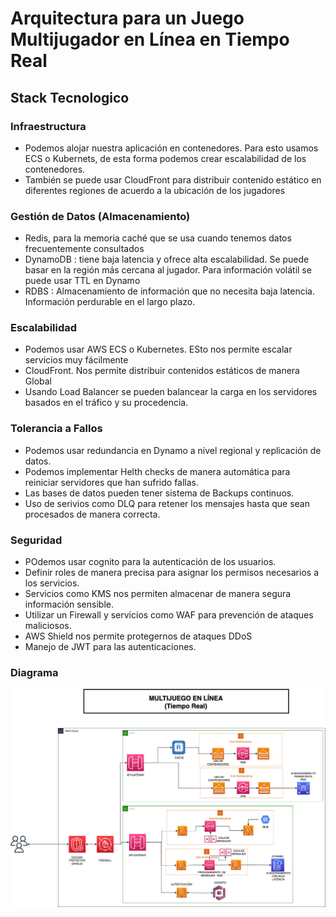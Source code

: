 # Arquitectura para un Juego Multijugador en Línea en Tiempo Real




## Stack Tecnologico

### Infraestructura
* Podemos alojar nuestra aplicación en contenedores. Para esto usamos ECS o Kubernets, de esta forma podemos crear escalabilidad de los contenedores.
* También se puede usar CloudFront para distribuir contenido estático en diferentes regiones de acuerdo a la ubicación de los jugadores

### Gestión de Datos (Almacenamiento)
* Redis, para la memoria caché que se usa cuando tenemos datos frecuentemente consultados
* DynamoDB : tiene baja latencia y ofrece alta escalabilidad. Se puede basar en la región más cercana al jugador. Para información volátil se puede usar TTL en Dynamo
* RDBS : Almacenamiento de información que no necesita baja latencia. Información perdurable en el largo plazo.

### Escalabilidad
* Podemos usar AWS ECS o Kubernetes. ESto nos permite escalar servicios muy fácilmente
* CloudFront. Nos permite distribuir contenidos estáticos de manera Global
* Usando Load Balancer se pueden balancear la carga en los servidores basados en el tráfico y su procedencia.

### Tolerancia a Fallos
* Podemos usar redundancia en Dynamo a nivel regional y replicación de datos.
* Podemos implementar Helth checks de manera automática para reiniciar servidores que han sufrido fallas.
* Las bases de datos pueden tener sistema de Backups continuos.
* Uso de serivios como DLQ para retener los mensajes hasta que sean procesados de manera correcta.

### Seguridad
* POdemos usar cognito para la autenticación de los usuarios.
* Definir roles de manera precisa para asignar los permisos necesarios a los servicios.
* Servicios como KMS nos permiten almacenar de manera segura información sensible.
* Utilizar un Firewall y servicios como WAF para prevención de ataques maliciosos.
* AWS Shield nos permite protegernos de ataques DDoS
* Manejo de JWT para las autenticaciones.

### Diagrama
![Diagrama Arquitectura - Multijuego en línea](https://github.com/nelsonsb/multijuego/blob/main/multijuego.png)



